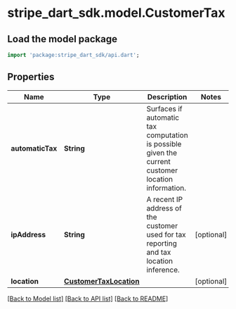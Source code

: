 # stripe_dart_sdk.model.CustomerTax

## Load the model package
```dart
import 'package:stripe_dart_sdk/api.dart';
```

## Properties
Name | Type | Description | Notes
------------ | ------------- | ------------- | -------------
**automaticTax** | **String** | Surfaces if automatic tax computation is possible given the current customer location information. | 
**ipAddress** | **String** | A recent IP address of the customer used for tax reporting and tax location inference. | [optional] 
**location** | [**CustomerTaxLocation**](CustomerTaxLocation.md) |  | [optional] 

[[Back to Model list]](../README.md#documentation-for-models) [[Back to API list]](../README.md#documentation-for-api-endpoints) [[Back to README]](../README.md)


